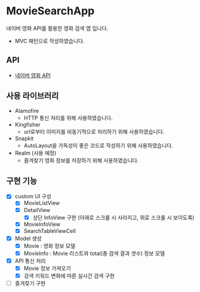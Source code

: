 # MovieSearchApp
네이버 영화 API를 활용한 영화 검색 앱 입니다.

- MVC 패턴으로 작성하였습니다.

## API
- [네이버 영화 API](https://developers.naver.com/docs/serviceapi/search/movie/movie.md#%EC%98%81%ED%99%94)

## 사용 라이브러리
- Alamofire
  - HTTP 통신 처리를 위해 사용하였습니다.
- Kingfisher
  - url로부터 이미지를 비동기적으로 처리하기 위해 사용하였습니다.
- Snapkit
  - AutoLayout을 가독성이 좋은 코드로 작성하기 위해 사용하였습니다.
- Realm (사용 예정)
  - 즐겨찾기 영화 정보를 저장하기 위해 사용하였습니다.

## 구현 기능
- [x] custom UI 구성
  - [x] MovieListView
  - [x] DetailView
    - [x] 상단 InfoView 구현 (아래로 스크롤 시 사라지고, 위로 스크롤 시 보이도록)
  - [x] MovieInfoView
  - [x] SearchTableViewCell  
- [x] Model 생성
  - [x] Movie : 영화 정보 모델
  - [x] MovieInfo : Movie 리스트와 total(총 검색 결과 갯수) 정보 모델
- [x] API 통신 처리
  - [x] Movie 정보 가져오기
  - [x] 검색 키워드 변화에 따른 실시간 검색 구현
- [ ] 즐겨찾기 구현
